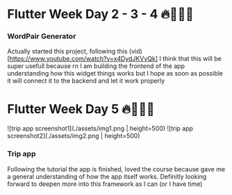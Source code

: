 # Flutter Week Day 2 - 3 - 4 🔥👨🏻‍💻

 ### WordPair Generator
 Actually started this project, following this (vid)[https://www.youtube.com/watch?v=x4DydJKVvQk] I think that this will be super usefull because rn I am building the frontend of the app understanding how this widget things works but I hope as soon as possible it will connect it to the backend and let it work properly

 # Flutter Week Day 5 🔥👨🏻‍💻

![trip app screenshot1](./assets/img1.png | height=500) ![trip app screenshot2](./assets/img2.png | height=500)
 ### Trip app
 Following the tutorial the app is finished, loved the course because gave me a general understanding of how the app itself works.
 Definitly looking forward to deepen more into this framework as I can (or I have time)


